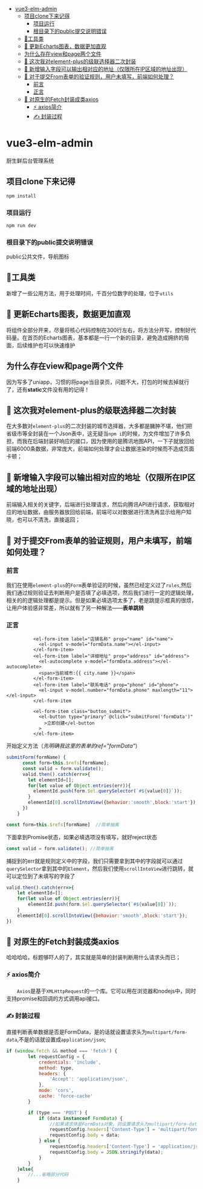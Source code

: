 - [vue3-elm-admin](#vue3-elm-admin)
  - [项目clone下来记得](#项目clone下来记得)
    - [项目运行](#项目运行)
    - [根目录下的public提交说明错误](#根目录下的public提交说明错误)
  - [🎦工具类](#工具类)
  - [🍉 更新Echarts图表，数据更加直观](#-更新echarts图表数据更加直观)
  - [为什么存在view和page两个文件](#为什么存在view和page两个文件)
  - [🍎 这次我对element-plus的级联选择器二次封装](#-这次我对element-plus的级联选择器二次封装)
  - [🍎 新增输入字段可以输出相对应的地址（仅限所在IP区域的地址出现）](#-新增输入字段可以输出相对应的地址仅限所在ip区域的地址出现)
  - [🍎 对于提交From表单的验证规则，用户未填写，前端如何处理？](#-对于提交from表单的验证规则用户未填写前端如何处理)
    - [前言](#前言)
    - [正言](#正言)
  - [🍎 对原生的Fetch封装成类axios](#-对原生的fetch封装成类axios)
    - [⚡️ axios简介](#️-axios简介)
    - [✍️ 封装过程](#️-封装过程)

# vue3-elm-admin

厨生鲜后台管理系统


## 项目clone下来记得

```sh
npm install
```

### 项目运行

```sh
npm run dev
```


### 根目录下的public提交说明错误
public公共文件，导航图标



## &#x1F3A6;工具类
新增了一些公用方法，用于处理时间，千百分位数字的处理，位于`utils`

## &#x1F349; 更新Echarts图表，数据更加直观
将组件全部分开来，尽量将核心代码控制在300行左右，将方法分开写，控制好代码量。在首页的Echarts图表，基本都是一行一个新的目录，避免造成拥挤的局面，后续维护也可以快速维护

## 为什么存在view和page两个文件
因为写多了uniapp，习惯的将page当目录页，问题不大，打包的时候去掉就行了，还有**static**文件没有用的记得！

## &#x1F34E; 这次我对element-plus的级联选择器二次封装

在大多数对```element-plus```的二次封装的城市选择器，大多都是臃肿不堪，他们把省级市等全封装在一个Json表中，这无疑当`npm i`的时候，为文件增加了许多负担，而我在后端封装好响应的接口，因为使用的是腾讯地图API，一下子就放回给前端6000条数据，非常庞大，前端如何处理才会让数据渲染的时候而不造成页面卡顿；

## &#x1F34E; 新增输入字段可以输出相对应的地址（仅限所在IP区域的地址出现）
前端输入相关的关键字，后端进行处理请求，然后向腾讯API进行请求，获取相对应的地址数据，由服务器放回给前端，前端可以对数据进行清洗再显示给用户知晓，也可以不清洗，直接返回；

## &#x1F34E; 对于提交From表单的验证规则，用户未填写，前端如何处理？

### 前言
我们在使用`element-plus`的`Form`表单验证的时候，虽然已经定义过了`rules`,然后我们通过规则验证去判断用户是否填了必填选项，然后我们进行一定的逻辑处理，相关的的逻辑处理都是提示。但是如果必填选项太多了，老是跳提示框真的很烦，让用户体验感非常差，所以就有了另一种解法——**表单跳转**

### 正言
```Vue3
          <el-form-item label="店铺名称" prop="name" id="name">
            <el-input v-model="formData.name"></el-input>
          </el-form-item>
          <el-form-item label="详细地址" prop="address" id="address">
            <el-autocomplete v-model="formData.address"></el-autocomplete>
            <span>当前城市:{{ city.name }}</span>
          </el-form-item>
          <el-form-item label="联系电话" prop="phone" id="phone">
            <el-input v-model.number="formData.phone" maxlength="11"></el-input>
          </el-form-item
          
          <el-form-item class="button_submit">
            <el-button type="primary" @click="submitForm('formData')"
              >立即创建</el-button
            >
          </el-form-item>
```

开始定义方法（*先明确我这里的表单的ref="formData"*）
```JavaScript
submitForm(formName) {
      const form=this.$refs[formName];
      const valid = form.validate();
      valid.then().catch(err=>{
        let elementId=[];
        for(let value of Object.entries(err)){
          elementId.push(form.$el.querySelector(`#${value[0]}`));
        }
        elementId[0].scrollIntoView({behavior:'smooth',block:'start'});
      })
    }
```
```JavaScript
const form=this.$refs[formName]  //简单抽离
```
下面拿到Promise状态，如果必填选项没有填写，就好reject状态
```JavaScript
const valid = form.validate(); //简单抽离
```
捕捉到的err就是规则定义中的字段，我们只需要拿到其中的字段就可以通过`querySelector`拿到其中的`Element`，然后我们使用`scrollIntoView`进行跳转，就可以定位到了未填写的字段了
```JavaScript
valid.then().catch(err=>{ 
    let elementId=[];  
    for(let value of Object.entries(err)){
        elementId.push(form.$el.querySelector(`#${value[0]}`)); 
    } 
    elementId[0].scrollIntoView({behavior:'smooth',block:'start'});
})
```

## &#x1F34E; 对原生的Fetch封装成类axios
哈哈哈哈，标题够吓人的了，其实就是简单的封装判断用什么请求头而已；
### &#x26A1;&#xFE0F; axios简介
&#8195;&#8195;`Axios`是基于`XMLHttpRequest`的一个库。它可以用在浏览器和nodejs中，同时支持promise和回调的方式调用api接口。
### &#x270D;&#xFE0F; 封装过程
直接判断表单数据是否是FormData，是的话就设置请求头为`multipart/form-data`,不是的话就设置成`application/json`;
```javascript
if (window.fetch && method === 'fetch') {
        let requestConfig = {
            credentials: 'include',
            method: type,
            headers: {
                'Accept': 'application/json',
            },
            mode: 'cors',
            cache: 'force-cache'
        }

        if (type === 'POST') {
            if (data instanceof FormData) {
                //如果请求体是FormData对象，则设置请求头为multipart/form-data
                requestConfig.headers['Content-Type'] = 'multipart/form-data';
                requestConfig.body = data;
            } else {
                requestConfig.headers['Content-Type'] = 'application/json';
                requestConfig.body = JSON.stringify(data);
            }
        }
    }else{
        //...省略部分代码
    }
```